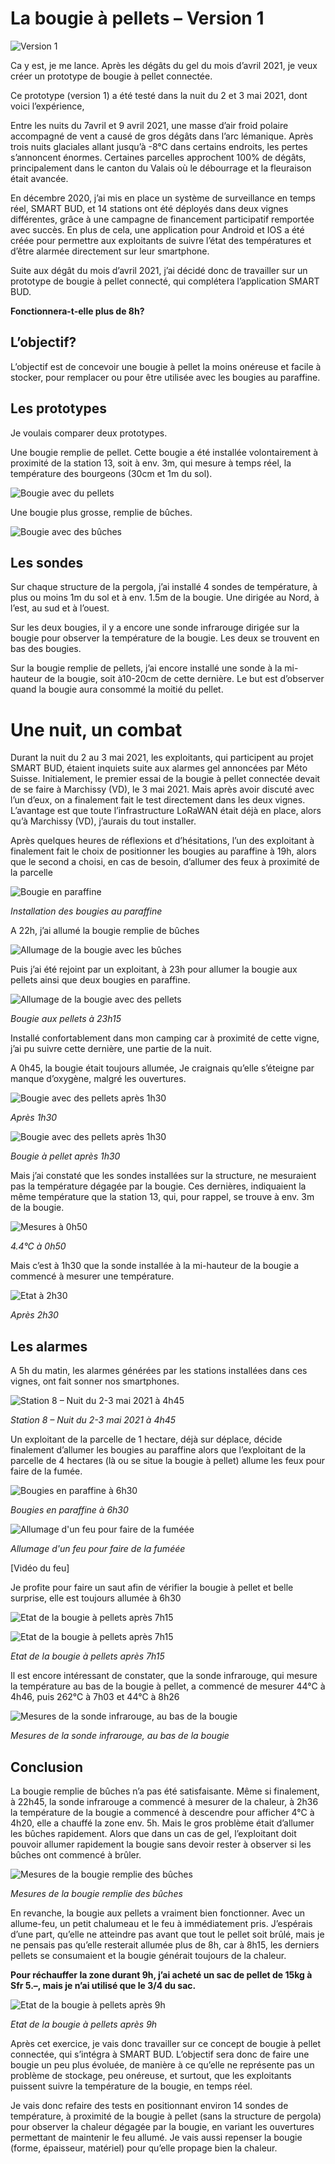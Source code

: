 # La bougie à pellets – Version 1
![Version 1](Assets/images/bougie-pellet2-0h45.jpg "Version 1")

Ca y est, je me lance. Après les dégâts du gel du mois d’avril 2021, je veux créer un prototype de bougie à pellet connectée.

Ce prototype (version 1) a été testé dans la nuit du 2 et 3 mai 2021, dont voici l’expérience,

Entre les nuits du 7avril et 9 avril 2021, une masse d’air froid polaire accompagné de vent a causé de gros dégâts dans l’arc lémanique. Après trois nuits glaciales allant jusqu’à -8°C dans certains endroits, les pertes s’annoncent énormes. Certaines parcelles approchent 100% de dégâts, principalement dans le canton du Valais où le débourrage et la fleuraison était avancée.

En décembre 2020, j’ai mis en place un système de surveillance en temps réel, SMART BUD, et 14 stations ont été déployés dans deux vignes différentes, grâce à une campagne de financement participatif remportée avec succès. En plus de cela, une application pour Android et IOS a été créée pour permettre aux exploitants de suivre l’état des températures et d’être alarmée directement sur leur smartphone.

Suite aux dégât du mois d’avril 2021, j’ai décidé donc de travailler sur un prototype de bougie à pellet connecté, qui complétera l’application SMART BUD.

**Fonctionnera-t-elle plus de 8h?**

## L’objectif?
L’objectif est de concevoir une bougie à pellet la moins onéreuse et facile à stocker, pour remplacer ou pour être utilisée avec les bougies au paraffine.

## Les prototypes

Je voulais comparer deux prototypes.

Une bougie remplie de pellet. Cette bougie a été installée volontairement à proximité de la station 13, soit à env. 3m, qui mesure à temps réel, la température des bourgeons (30cm et 1m du sol).

![Bougie avec du pellets](Assets/images/bougie-pellet0.jpg "Bougie avec du pellet")

Une bougie plus grosse, remplie de bûches.

![Bougie avec des bûches](Assets/images/bougie-buches.jpg "Bougie avec des bûches")

## Les sondes

Sur chaque structure de la pergola, j’ai installé 4 sondes de température, à plus ou moins 1m du sol et à env. 1.5m de la bougie. Une dirigée au Nord, à l’est, au sud et à l’ouest.

Sur les deux bougies, il y a encore une sonde infrarouge dirigée sur la bougie pour observer la température de la bougie. Les deux se trouvent en bas des bougies.

Sur la bougie remplie de pellets, j’ai encore installé une sonde à la mi-hauteur de la bougie, soit à10-20cm de cette dernière. Le but est d’observer quand la bougie aura consommé la moitié du pellet.

# Une nuit, un combat

Durant la nuit du 2 au 3 mai 2021, les exploitants, qui participent au projet SMART BUD, étaient inquiets suite aux alarmes gel annoncées par Méto Suisse. Initialement, le premier essai de la bougie à pellet connectée devait de se faire à Marchissy (VD), le 3 mai 2021. Mais après avoir discuté avec l’un d’eux, on a finalement fait le test directement dans les deux vignes. L’avantage est que toute l’infrastructure LoRaWAN était déjà en place, alors qu’à Marchissy (VD), j’aurais du tout installer.

Après quelques heures de réflexions et d’hésitations, l’un des exploitant à finalement fait le choix de positionner les bougies au paraffine à 19h, alors que le second a choisi, en cas de besoin, d’allumer des feux à proximité de la parcelle


![Bougie en paraffine](Assets/images/installation-bougie-paraffine.jpg "Bougie en paraffine")

*Installation des bougies au paraffine*

A 22h, j’ai allumé la bougie remplie de bûches

![Allumage de la bougie avec les bûches](Assets/images/bougie-buche-allumee.jpg "Allumage de la bougie avec les bûches")

Puis j’ai été rejoint par un exploitant, à 23h pour allumer la bougie aux pellets ainsi que deux bougies en paraffine.

![Allumage de la bougie avec des pellets](Assets/images/bougie-pellet-23h.jpg "Allumage de la bougie avec des pellets")

*Bougie aux pellets à 23h15*

Installé confortablement dans mon camping car à proximité de cette vigne, j’ai pu suivre cette dernière, une partie de la nuit.

A 0h45, la bougie était toujours allumée, Je craignais qu’elle s’éteigne par manque d’oxygène, malgré les ouvertures.

![Bougie avec des pellets après 1h30](Assets/images/bougie-pellet-0h45-2.jpg "Bougie avec des pellets après 1h30")

*Après 1h30*

![Bougie avec des pellets après 1h30](Assets/images/bougie-pellet2-0h45.jpg "Bougie avec des pellets après 1h30")

*Bougie à pellet après 1h30*

Mais j’ai constaté que les sondes installées sur la structure, ne mesuraient pas la température dégagée par la bougie. Ces dernières, indiquaient la même température que la station 13, qui, pour rappel, se trouve à env. 3m de la bougie.

![Mesures à 0h50](Assets/images/bougie-pellet-20cm-40cm.png "Mesures à 0h50")

*4.4°C à 0h50*

Mais c’est à 1h30 que la sonde installée à la mi-hauteur de la bougie a commencé à mesurer une température.

![Etat à 2h30](Assets/images/sonde-pellet-1h30.jpg "Etat à 2h30")

*Après 2h30*

## Les alarmes

A 5h du matin, les alarmes générées par les stations installées dans ces vignes, ont fait sonner nos smartphones.


![Station 8 – Nuit du 2-3 mai 2021 à 4h45](Assets/images/station8_2-3_mai_2021.png "Station 8 – Nuit du 2-3 mai 2021 à 4h45")

*Station 8 – Nuit du 2-3 mai 2021 à 4h45*

Un exploitant de la parcelle de 1 hectare, déjà sur déplace, décide finalement d’allumer les bougies au paraffine alors que l’exploitant de la parcelle de 4 hectares (là ou se situe la bougie à pellet) allume les feux pour faire de la fumée.


![Bougies en paraffine à 6h30](Assets/images/bougie-paraffine-6h30.jpg "Bougies en paraffine à 6h30")

*Bougies en paraffine à 6h30*

![Allumage d'un feu pour faire de la fuméée](Assets/images/feu-hutin.jpg "Allumage d'un feu pour faire de la fuméée")

*Allumage d'un feu pour faire de la fuméée*

[Vidéo du feu]

Je profite pour faire un saut afin de vérifier la bougie à pellet et belle surprise, elle est toujours allumée à 6h30

![Etat de la bougie à pellets après 7h15](Assets/images/bougie-pellet-6h30.jpg "Etat de la bougie à pellets àprès 7h15")

![Etat de la bougie à pellets après 7h15](Assets/images/bougie-pellet-6h31.jpg "Etat de la bougie à pellets àprès 7h15")

*Etat de la bougie à pellets après 7h15*

Il est encore intéressant de constater, que la sonde infrarouge, qui mesure la température au bas de la bougie à pellet, a commencé de mesurer 44°C à 4h46, puis 262°C à 7h03 et 44°C à 8h26

![Mesures de la sonde infrarouge, au bas de la bougie](Assets/images/bougie-pellet-sondeIR-8h.png "Mesures de la sonde infrarouge, au bas de la bougie")

*Mesures de la sonde infrarouge, au bas de la bougie*

## Conclusion
La bougie remplie de bûches n’a pas été satisfaisante. Même si finalement, à 22h45, la sonde infrarouge a commencé à mesurer de la chaleur, à 2h36 la température de la bougie a commencé à descendre pour afficher 4°C à 4h20, elle a chauffé la zone env. 5h. Mais le gros problème était d’allumer les bûches rapidement. Alors que dans un cas de gel, l’exploitant doit pouvoir allumer rapidement la bougie sans devoir rester à observer si les bûches ont commencé à brûler.

![Mesures de la bougie remplie des bûches](Assets/images/bougie-buches-2-3-mai-21.png "Mesures de la bougie remplie des bûches")

*Mesures de la bougie remplie des bûches*

En revanche, la bougie aux pellets a vraiment bien fonctionner. Avec un allume-feu, un petit chalumeau et le feu à immédiatement pris. J’espérais d’une part, qu’elle ne atteindre pas avant que tout le pellet soit brûlé, mais je ne pensais pas qu’elle resterait allumée plus de 8h, car à 8h15, les derniers pellets se consumaient et la bougie générait toujours de la chaleur.

**Pour réchauffer la zone durant 9h, j’ai acheté un sac de pellet de 15kg à Sfr 5.–, mais je n’ai utilisé que le 3/4 du sac.**

![Etat de la bougie à pellets après 9h](Assets/images/bougie-pellet-8h.jpg "Etat de la bougie à pellets après 9h")

*Etat de la bougie à pellets après 9h*

Après cet exercice, je vais donc travailler sur ce concept de bougie à pellet connectée, qui s’intégra à SMART BUD. L’objectif sera donc de faire une bougie un peu plus évoluée, de manière à ce qu’elle ne représente pas un problème de stockage, peu onéreuse, et surtout, que les exploitants puissent suivre la température de la bougie, en temps réel.

Je vais donc refaire des tests en positionnant environ 14 sondes de température, à proximité de la bougie à pellet (sans la structure de pergola) pour observer la chaleur dégagée par la bougie, en variant les ouvertures permettant de maintenir le feu allumé. Je vais aussi repenser la bougie (forme, épaisseur, matériel) pour qu’elle propage bien la chaleur.












